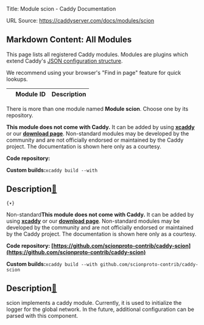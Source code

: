 Title: Module scion - Caddy Documentation

URL Source: https://caddyserver.com/docs/modules/scion

Markdown Content:
All Modules
-----------

This page lists all registered Caddy modules. Modules are plugins which extend Caddy's [JSON configuration structure](https://caddyserver.com/docs/json/).

We recommend using your browser's "Find in page" feature for quick lookups.

|  | Module ID | Description |
| --- | --- | --- |

There is more than one module named **Module scion**. Choose one by its repository.

**This module does not come with Caddy.** It can be added by using **[xcaddy](https://caddyserver.com/docs/build#xcaddy)** or our **[download page](https://caddyserver.com/download)**. Non-standard modules may be developed by the community and are not officially endorsed or maintained by the Caddy project. The documentation is shown here only as a courtesy.

**Code repository:**

**Custom builds:**`xcaddy build --with`

Description[🔗](https://caddyserver.com/docs/modules/scion#docs "Direct link")
------------------------------------------------------------------------------

`{▾}`

Non-standard**This module does not come with Caddy.** It can be added by using **[xcaddy](https://caddyserver.com/docs/build#xcaddy)** or our **[download page](https://caddyserver.com/download)**. Non-standard modules may be developed by the community and are not officially endorsed or maintained by the Caddy project. The documentation is shown here only as a courtesy.

**Code repository: [https://github.com/scionproto-contrib/caddy-scion](https://github.com/scionproto-contrib/caddy-scion)**

**Custom builds:**`xcaddy build --with github.com/scionproto-contrib/caddy-scion`

Description[🔗](https://caddyserver.com/docs/modules/scion#docs "Direct link")
------------------------------------------------------------------------------

scion implements a caddy module. Currently, it is used to initialize the logger for the global network. In the future, additional configuration can be parsed with this component.
